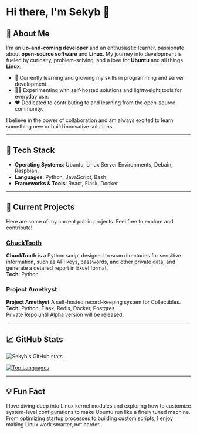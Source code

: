 # Hi there, I'm Sekyb 👋

## 🚀 About Me

I'm an **up-and-coming developer** and an enthusiastic learner, passionate about **open-source software** and **Linux**. My journey into development is fueled by curiosity, problem-solving, and a love for **Ubuntu** and all things **Linux**. 

- 🌱 Currently learning and growing my skills in programming and server development.
- 🧑‍💻 Experimenting with self-hosted solutions and lightweight tools for everyday use.
- ❤️ Dedicated to contributing to and learning from the open-source community.

I believe in the power of collaboration and am always excited to learn something new or build innovative solutions.

---

## 🔨 Tech Stack

- **Operating Systems**: Ubuntu, Linux Server Environments, Debain, Raspbian, 
- **Languages**: Python, JavaScript, Bash
- **Frameworks & Tools**: React, Flask, Docker

---

## 📌 Current Projects

Here are some of my current public projects. Feel free to explore and contribute!

### [ChuckTooth](https://github.com/sekyb/ChuckTooth)  
**ChuckTooth** is a Python script designed to scan directories for sensitive information, such as API keys, passwords, and other private data, and generate a detailed report in Excel format.  
**Tech**: Python 

### Project Amethyst 
**Project Amethyst** A self-hosted record-keeping system for Collectibles.      
**Tech**: Python, Flask, Redis, Docker, Postgres        
Private Repo until Alpha version will be released.

---

## 📈 GitHub Stats

![Sekyb's GitHub stats](https://github-readme-stats.vercel.app/api?username=sekyb&show_icons=true&theme=radical)

[![Top Languages](https://github-readme-stats.vercel.app/api/top-langs/?username=sekyb&layout=compact&theme=radical)](https://github.com/sekyb)

---

## 💡 Fun Fact

I love diving deep into Linux kernel modules and exploring how to customize system-level configurations to make Ubuntu run like a finely tuned machine. 
From optimizing startup processes to building custom scripts, I enjoy making Linux work smarter, not harder.

